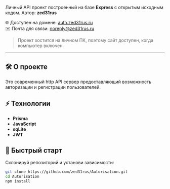 Личный API проект построенный на базе **Express** с открытым исходным кодом.
Автор: **zed31rus**  

🌐 Доступен на домене: [auth.zed31rus.ru](https://auth.zed31rus.ru)  
✉️ Почта для связи: [noreply@zed31rus.ru](mailto:noreply@zed31rus.ru)  

> Проект хостится на личном ПК, поэтому сайт доступен, когда компьютер включен.  

---

## 🛠 О проекте

Это современный http API сервер предоставляющий возможность авторизации и регистрации пользователей.

## ⚡ Технологии
  
- **Prisma**  
- **JavaScript**  
- **sqLite**
- **JWT**

## 🚀 Быстрый старт

Склонируй репозиторий и установи зависимости:

```bash
git clone https://github.com/zed31rus/Autorisation.git
cd Autorisation
npm install
